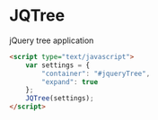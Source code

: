 # JQTree
jQuery tree application

```html
<script type="text/javascript">
    var settings = {
        "container": "#jqueryTree",
        "expand": true
    };
    JQTree(settings);
</script>
```
